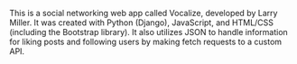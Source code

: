 This is a social networking web app called Vocalize, developed by Larry Miller. It was created with Python (Django), JavaScript, and HTML/CSS (including the Bootstrap library). It also utilizes JSON to handle information for liking posts and following users by making fetch requests to a custom API.